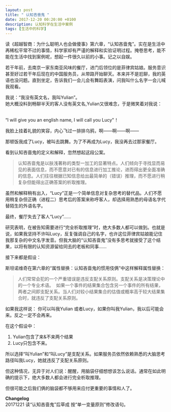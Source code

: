 ```yaml
---
layout: post
title: " 认知吝啬鬼 "
date: 2017-12-20 00:20:00 +0100
description: 认知科学在生活中案例
tags: [生活中的科学]
---
```


读《超越智商：为什么聪明人也会做傻事》第六章，“认知吝啬鬼”。实在是生活中再稀松平常不过的事情，科学家却有严谨的解释和实验证明过程。掩卷思考，能不能在生活中找到案例呢，想起一件很久以前的小事。记之以自娱。

若干年前，去南京一家东南亚风味的餐厅，进门后领位的是菲律宾姑娘。服务意识甚至好过若干年后现在的中国服务员，从带路开始聊天。本来并不是尬聊，我的英语也没问题。直到坐定，告诉我们一会儿会有舞蹈表演，问我叫什么名字一会儿喊我观看。  

我说：“我没有英文名，我叫Yulian”。   
她大概没料到畅聊半天的客人没有英文名,Yulian又很难念，于是微笑着对我说：    

“I will give you an english name, I will call you Lucy"！

我脸上挂着礼貌的笑容，内心飞过一排排乌鸦，啊——啊——啊——

那顿饭我成了Lucy，被叫去跳舞。为了不再成为Lucy，我没再去过那家餐厅。 

看到认知吝啬鬼的定义和解释，忽然想起这段公案。  

> 认知吝啬鬼是以肤浅著称的类型一加工的显著特点。人们倾向于寻找显而易见的表面信息，而不愿意对已有的信息进行加工推论，进而得出更全面准确的信息。人们往往根据已知信息给出最简单的（错误）推理，而不愿进行稍复杂但能得出正确答案的析取推理。

虽然和解释稍有出入，“Lucy”正是一个简单信息对复杂思考的替代品。人们不愿用稍复杂但正确（进程二）思考后的答案来称呼客人，却选择用熟悉的母语名字代替陌生的外语名字。

最终，餐厅失去了客人“Lucy”……

研究表明，在被告知需要进行“完全析取推理”时，绝大多数人都可以做到。也就是说，如果我坚持不许叫Lucy，反复强调自己的名字，也许这位菲律宾姑娘能记住我那复杂的中文名字发音。但我大脑的“认知吝啬鬼”没有多思考就接受了这个结果，以将有限的认知资源留给同去的老板和同事……

接下来都是假设：

斯坦诺维奇在第六章的“属性替换：认知吝啬鬼的惯用伎俩”中这样解释属性替换：
> 人们常常会犯的一个严重错误是违反支配关系原则。支配关系是决策理论中的一个专业术语。
  如果一个事件的结果集合包含另一个事件的所有结果，两者之间即支配关系。当人们对较小结果集合的估值或概率高于较大结果集合时，就违反了支配关系原则。
  
如果我这样说：
你可以叫我Yulian 或者Lucy，如果你叫我Yulian，我以后可能会来。反之一定不会再来。

在这个假设中：  
1. Yulian包含了来&不来两个结果  
2. Lucy只包含不来。

所以选择“叫Yulian”和“叫Lucy”是支配关系。如果服务员依然依赖熟悉的大脑思考路径叫我Lucy，她就违反了支配关系原则。

但这种情况，无异于对人们说：醒醒，用脑袋仔细想想该怎么说话。通常在如此明确的提示下，绝大多数人都会进行完全析取推理。

但很可能之后我们俩的脑袋都不够用来应付更重要的事情和人了。





**Changelog**        
20171221 读“认知吝啬鬼”后草成 按“单一变量原则”修改语句。
